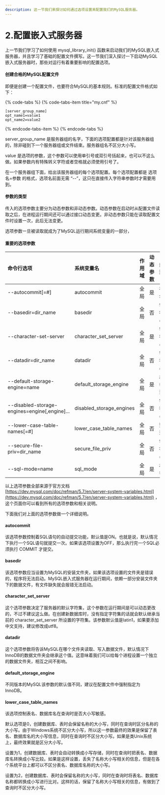 ```yaml
---
description: 这一节我们来探讨如何通过选项设置来配置我们的MySQL服务器。
---
```


# 2.配置嵌入式服务器

上一节我们学习了如何使用 mysql\_library\_init\(\) 函数来启动我们的MySQL嵌入式服务器，并且学习了基础的配置文件撰写。这一节我们深入探讨一下启动MySQL嵌入式服务器时，那些对运行有着重要影响的配置选项。

#### 创建合格的MySQL配置文件

即便是创建一个配置文件，也要符合MySQL的基本规则。标准的配置文件格式如下：

{% code-tabs %}
{% code-tabs-item title="my.cnf" %}
```text
[server_group_name]
opt_name1=value1
opt_name2=value2
```
{% endcode-tabs-item %}
{% endcode-tabs %}

server\_group\_name 是服务器组的名字，下面的选项配置都是针对该服务器组的，除非碰到下一个服务器组或文件结束。服务器组名不区分大小写。

value 是选项的参数，这个参数可以使用单引号或双引号括起来，也可以不这么做。如果参数内有特殊转义字符或者空格就必须使用引号了。

在一个服务器组下面，给出该服务器组的每个选项配置。每个选项配置都是 选项名=参数  的格式，选项名前面无需 “--”，这只在直接传入字符串参数时才需要用到。

#### 参数的类型

传入的选项参数主要分为动态参数和非动态参数。动态参数在启动时从配置文件读取之后，在进程运行期间还可以通过接口动态变更。非动态参数只能在读取配置文件时设置一次，此后无法变更。

选项参数一旦被读取就成为了MySQL运行期间系统变量的一部分，

#### 重要的选项参数

| 命令行选项 | 系统变量名 | 作用域 | 动态参数 | 类型 | 默认值 |
| :--- | :--- | :--- | :--- | :--- | :--- |
| --autocommit\[=\#\] | autocommit | 全局 | 是 | 布尔 | ON |
| --basedir=dir\_name | basedir | 全局 | 否 | 字符串 | 由编译参数确定 |
| --character-set-server | character\_set\_server | 全局 | 是 | 字符串 | latin1 |
| --datadir=dir\_name | datadir | 全局 | 否 | 字符串 | 由编译参数确定 |
| --default-storage-engine=name | default\_storage\_engine | 全局 | 是 | 枚举型 | InnoDB |
| --disabled-storage-engines=engine\[,engine\]... | disabled\_storage\_engines | 全局 | 否 | 字符串 | 空 |
| --lower-case-table-names\[=\#\] | lower\_case\_table\_names | 全局 | 否 | 整型 | 0 |
| --secure-file-priv=dir\_name | secure\_file\_priv | 全局 | 否 | 字符串 | 空 |
| --sql-mode=name | sql\_mode | 全局 | 是 | 枚举 | 见文档 |

以上选项参数全部来源于官方文档 [https://dev.mysql.com/doc/refman/5.7/en/server-system-variables.html](https://dev.mysql.com/doc/refman/5.7/en/server-system-variables.html) ，这个页面你可以看到所有的选项参数和相关说明。

下面我们对上面的选项参数做一个详细说明。

#### autocommit

该选项参数控制着SQL语句的自动提交功能，默认值是ON。也就是说，默认情况下执行一个SQL语句就提交一次。如果该选项设置为OFF，那么执行完一个SQL必须执行 COMMIT 才提交。

#### basedir

该选项参数应当设置为MySQL的安装文件夹，如果该选项设置的文件夹是错误的，程序将无法启动。MySQL嵌入式服务器在运行期间，依赖一部分安装文件夹下的数据文件，有文件缺失就会报错无法启动。

#### character\_set\_server

这个选项参数决定了服务器的默认字符集，这个参数在运行期间是可以动态更改的，不过不建议这么做。在创建新数据库时，没有指定字符集的话就会默认继承当前的 character\_set\_server 所设置的字符集。该参数默认值是latin1，如果要添加中文支持，建议修改成utf8。

#### datadir

这个选项参数将告诉MySQL在哪个文件夹读取、写入数据文件，默认情况下InnoDB的数据文件夹会继承这个值。这意味着我们可以给每个进程设置一个独立的数据文件夹，相互之间不影响。

#### default\_storage\_engine

不同版本的MySQL该参数的默认值不同，建议在配置文件中强制指定为 InnoDB。

#### lower\_case\_table\_names

该选项控制表名、数据库名在查询时是否大小写敏感。

默认选项是0，创建数据库、表时会保留名称的大小写，同时在查询时区分名称的大小写。由于Windows系统不区分大小写，所以这一参数最终的效果是保留了表名、数据库名的大小写信息，同时在查询时不区分大小写。如果是类Unix系统上，最终效果就是区分大小写。

设置为1，创建数据库、表时会自动转换成小写存储，同时在查询时把表名、数据库名转换成小写比较。如果是这样设置，丢失了名称大小写相关的信息，但是在各个系统平台上都可以不区分表名、数据库名称的大小写。

设置为2，创建数据库、表时会保留名称的大小写，同时在查询时将表名、数据库名称都转换成小写进行比对。这样的话，保留了名称大小写相关的信息，有做到了查询时不区分大小写。

